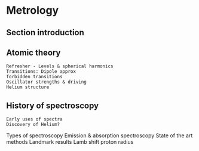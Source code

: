 # Metrology
## Section introduction	

## Atomic theory
	Refresher - Levels & spherical harmonics
	Transitions: Dipole approx
	forbidden transitions
	Oscillator strengths & driving
	Helium structure
## History of spectroscopy	
	Early uses of spectra
	Discovery of Helium?
Types of spectroscopy
	Emission & absorption spectroscopy
	State of the art methods
Landmark results
Lamb shift
proton radius


